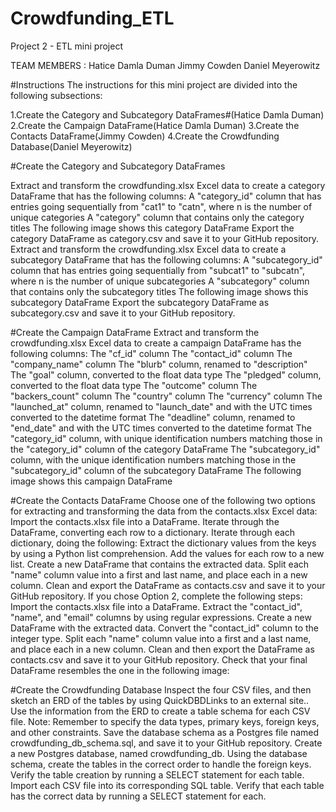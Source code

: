 # Crowdfunding_ETL
Project 2 - ETL mini project 


TEAM MEMBERS :
Hatice Damla Duman
Jimmy Cowden
Daniel Meyerowitz


#Instructions
The instructions for this mini project are divided into the following subsections:

1.Create the Category and Subcategory DataFrames#(Hatice Damla Duman)
2.Create the Campaign DataFrame(Hatice Damla Duman)
3.Create the Contacts DataFrame(Jimmy Cowden)
4.Create the Crowdfunding Database(Daniel Meyerowitz)

#Create the Category and Subcategory DataFrames

Extract and transform the crowdfunding.xlsx Excel data to create a category DataFrame that has the following columns:
A "category_id" column that has entries going sequentially from "cat1" to "catn", where n is the number of unique categories
A "category" column that contains only the category titles
The following image shows this category DataFrame
Export the category DataFrame as category.csv and save it to your GitHub repository.
Extract and transform the crowdfunding.xlsx Excel data to create a subcategory DataFrame that has the following columns:
A "subcategory_id" column that has entries going sequentially from "subcat1" to "subcatn", where n is the number of unique subcategories
A "subcategory" column that contains only the subcategory titles
The following image shows this subcategory DataFrame
Export the subcategory DataFrame as subcategory.csv and save it to your GitHub repository.


#Create the Campaign DataFrame
Extract and transform the crowdfunding.xlsx Excel data to create a campaign DataFrame has the following columns:
The "cf_id" column
The "contact_id" column
The "company_name" column
The "blurb" column, renamed to "description"
The "goal" column, converted to the float data type
The "pledged" column, converted to the float data type
The "outcome" column
The "backers_count" column
The "country" column
The "currency" column
The "launched_at" column, renamed to "launch_date" and with the UTC times converted to the datetime format
The "deadline" column, renamed to "end_date" and with the UTC times converted to the datetime format
The "category_id" column, with unique identification numbers matching those in the "category_id" column of the category DataFrame
The "subcategory_id" column, with the unique identification numbers matching those in the "subcategory_id" column of the subcategory DataFrame
The following image shows this campaign DataFrame


#Create the Contacts DataFrame
Choose one of the following two options for extracting and transforming the data from the contacts.xlsx Excel data:
Import the contacts.xlsx file into a DataFrame.
Iterate through the DataFrame, converting each row to a dictionary.
Iterate through each dictionary, doing the following:
Extract the dictionary values from the keys by using a Python list comprehension.
Add the values for each row to a new list.
Create a new DataFrame that contains the extracted data.
Split each "name" column value into a first and last name, and place each in a new column.
Clean and export the DataFrame as contacts.csv and save it to your GitHub repository.
If you chose Option 2, complete the following steps:
Import the contacts.xlsx file into a DataFrame.
Extract the "contact_id", "name", and "email" columns by using regular expressions.
Create a new DataFrame with the extracted data.
Convert the "contact_id" column to the integer type.
Split each "name" column value into a first and a last name, and place each in a new column.
Clean and then export the DataFrame as contacts.csv and save it to your GitHub repository.
Check that your final DataFrame resembles the one in the following image:


#Create the Crowdfunding Database
Inspect the four CSV files, and then sketch an ERD of the tables by using QuickDBDLinks to an external site..
Use the information from the ERD to create a table schema for each CSV file.
Note: Remember to specify the data types, primary keys, foreign keys, and other constraints.
Save the database schema as a Postgres file named crowdfunding_db_schema.sql, and save it to your GitHub repository.
Create a new Postgres database, named crowdfunding_db.
Using the database schema, create the tables in the correct order to handle the foreign keys.
Verify the table creation by running a SELECT statement for each table.
Import each CSV file into its corresponding SQL table.
Verify that each table has the correct data by running a SELECT statement for each.







